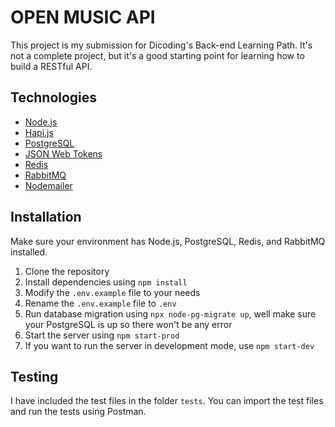 # OPEN MUSIC API

This project is my submission for Dicoding's Back-end Learning Path. It's not a complete project, but it's a good starting point for learning how to build a RESTful API.

## Technologies

* [Node.js](https://nodejs.org/)
* [Hapi.js](https://hapijs.com/)
* [PostgreSQL](https://www.postgresql.org/)
* [JSON Web Tokens](https://jwt.io/)
* [Redis](https://redis.io/)
* [RabbitMQ](https://www.rabbitmq.com/)
* [Nodemailer](https://nodemailer.com/)

## Installation

Make sure your environment has Node.js, PostgreSQL, Redis, and RabbitMQ installed.

1. Clone the repository
2. Install dependencies using `npm install`
3. Modify the `.env.example` file to your needs
4. Rename the `.env.example` file to `.env`
5. Run database migration using `npx node-pg-migrate up`, well make sure your PostgreSQL is up so there won't be any error
6. Start the server using `npm start-prod`
7. If you want to run the server in development mode, use `npm start-dev`

## Testing

I have included the test files in the folder `tests`. You can import the test files and run the tests using Postman. 
